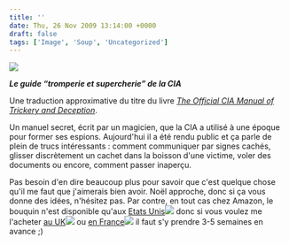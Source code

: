 ```yaml
---
title: ''
date: Thu, 26 Nov 2009 13:14:00 +0000
draft: false
tags: ['Image', 'Soup', 'Uncategorized']
---
```


![](https://madd0.files.wordpress.com/2009/11/tumblr_ktpwrfuxax1qzn0y8o1_500.jpg)

**_Le guide “tromperie et supercherie” de la CIA_**

Une traduction approximative du titre du livre _[The Official CIA Manual of Trickery and Deception](http://www.amazon.fr/gp/product/0061725897?ie=UTF8&tag=madd0-france-21&linkCode=as2&camp=1642&creative=19458&creativeASIN=0061725897)_.

Un manuel secret, écrit par un magicien, que la CIA a utilisé à une époque pour former ses espions. Aujourd'hui il a été rendu public et ça parle de plein de trucs intéressants : comment communiquer par signes cachés, glisser discrètement un cachet dans la boisson d'une victime, voler des documents ou encore, comment passer inaperçu.

Pas besoin d'en dire beaucoup plus pour savoir que c'est quelque chose qu'il me faut que j'aimerais bien avoir. Noël approche, donc si ça vous donne des idées, n'hésitez pas. Par contre, en tout cas chez Amazon, le bouquin n'est disponible qu'aux [Etats Unis](http://www.amazon.com/gp/product/0061725897?ie=UTF8&tag=madd0-20&linkCode=as2&camp=1789&creative=390957&creativeASIN=0061725897)![](http://www.assoc-amazon.com/e/ir?t=madd0-20&l=as2&o=1&a=0061725897) donc si vous voulez me l'acheter [au UK](http://www.amazon.co.uk/gp/product/0061725897?ie=UTF8&tag=madd0-21&linkCode=as2&camp=1634&creative=19450&creativeASIN=0061725897)![](http://www.assoc-amazon.co.uk/e/ir?t=madd0-21&l=as2&o=2&a=0061725897) ou [en France](http://www.amazon.fr/gp/product/0061725897?ie=UTF8&tag=madd0-france-21&linkCode=as2&camp=1642&creative=19458&creativeASIN=0061725897)![](http://www.assoc-amazon.fr/e/ir?t=madd0-france-21&l=as2&o=8&a=0061725897) il faut s'y prendre 3-5 semaines en avance ;)